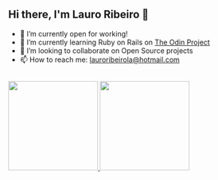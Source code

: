 ## Hi there, I'm Lauro Ribeiro 👋

- 🔭 I’m currently open for working!
- 🌱 I’m currently learning Ruby on Rails on [The Odin Project](https://www.theodinproject.com)
- 👯 I’m looking to collaborate on Open Source projects
- 📫 How to reach me: [lauroribeirola@hotmail.com](mailto:lauroribeirola@hotmail.com)
##
 <div>
  <a href="https://github.com/rafaballerini">
  <img height="180em" src="https://github-readme-stats.vercel.app/api?username=lauroribeiro&show_icons=true&theme=dracula&include_all_commits=true&count_private=true"/>
  <img height="180em" src="https://github-readme-stats.vercel.app/api/top-langs/?username=lauroribeiro&layout=compact&theme=dracula"/>
</div>





<!--
**lauroribeiro/lauroribeiro** is a ✨ _special_ ✨ repository because its `README.md` (this file) appears on your GitHub profile.

Here are some ideas to get you started:

- 🔭 I’m currently working on ...
- 🌱 I’m currently learning ...
- 👯 I’m looking to collaborate on ...
- 🤔 I’m looking for help with ...
- 💬 Ask me about ...
- 📫 How to reach me: ...
- 😄 Pronouns: ...
- ⚡ Fun fact: ...
-->

